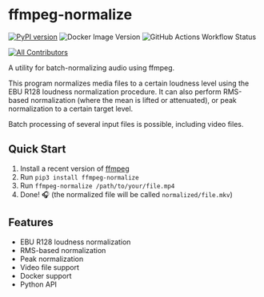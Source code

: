 # ffmpeg-normalize

[![PyPI version](https://img.shields.io/pypi/v/ffmpeg-normalize.svg)](https://pypi.org/project/ffmpeg-normalize)
![Docker Image Version](https://img.shields.io/docker/v/slhck/ffmpeg-normalize?sort=semver&label=Docker%20image)
![GitHub Actions Workflow Status](https://img.shields.io/github/actions/workflow/status/slhck/ffmpeg-normalize/python-package.yml)

<!-- ALL-CONTRIBUTORS-BADGE:START - Do not remove or modify this section -->
[![All Contributors](https://img.shields.io/badge/all_contributors-20-orange.svg?style=flat-square)](#contributors-)
<!-- ALL-CONTRIBUTORS-BADGE:END -->

A utility for batch-normalizing audio using ffmpeg.

This program normalizes media files to a certain loudness level using the EBU R128 loudness normalization procedure. It can also perform RMS-based normalization (where the mean is lifted or attenuated), or peak normalization to a certain target level.

Batch processing of several input files is possible, including video files.

## Quick Start

1. Install a recent version of [ffmpeg](https://ffmpeg.org/download.html)
2. Run `pip3 install ffmpeg-normalize`
3. Run `ffmpeg-normalize /path/to/your/file.mp4`
4. Done! 🎧 (the normalized file will be called `normalized/file.mkv`)

## Features

- EBU R128 loudness normalization
- RMS-based normalization
- Peak normalization
- Video file support
- Docker support
- Python API
